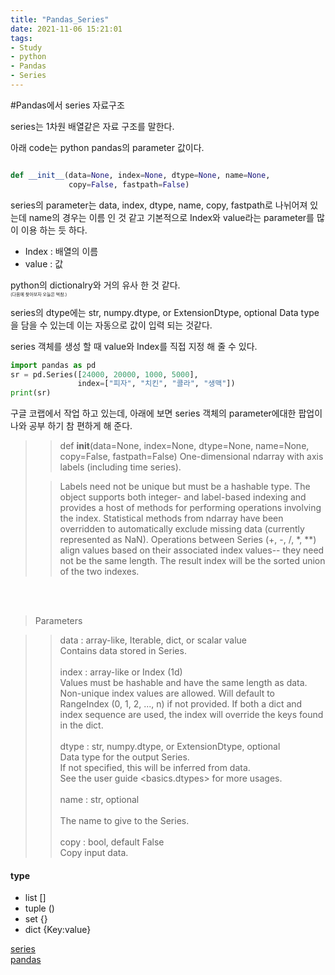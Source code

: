 ```yaml
---
title: "Pandas_Series"
date: 2021-11-06 15:21:01
tags: 
- Study 
- python
- Pandas
- Series
---
```



#Pandas에서 series 자료구조

series는 1차원 배열같은 자료 구조를 말한다.

아래 code는 python pandas의 parameter 값이다. 

```python

def __init__(data=None, index=None, dtype=None, name=None, 
             copy=False, fastpath=False)
```


series의 parameter는 data, index, dtype, name, copy, fastpath로 나뉘어져 있는데
name의 경우는 이름 인 것 같고 기본적으로 Index와 value라는 parameter를 많이 이용 하는 듯 하다.


- Index : 배열의 이름
- value : 값


python의 dictionalry와 거의 유사 한 것 같다.  <br>
<sapn style="font-size: 50%; font-color: orange;" >(다음에 찾아보자 오늘은 벅참.) </span>


series의 dtype에는 str, numpy.dtype, or ExtensionDtype, optional Data type 을 
담을 수 있는데 이는 자동으로 값이 입력 되는 것같다.


series 객체를 생성 할 때 value와 Index를 직접 지정 해 줄 수 있다.

```python
import pandas as pd
sr = pd.Series([24000, 20000, 1000, 5000], 
               index=["피자", "치킨", "콜라", "생맥"])
print(sr)
```





구글 코랩에서 작업 하고 있는데, 
아래에 보면 series 객체의 parameter에대한 팝업이 나와 공부 하기 참 편하게 해 준다.


>>def __init__(data=None, index=None, dtype=None, name=None, copy=False, fastpath=False)
One-dimensional ndarray with axis labels (including time series).
> 
>>Labels need not be unique but must be a hashable type. The object supports both integer- and label-based indexing and provides a host of methods for performing operations involving the index. Statistical methods from ndarray have been overridden to automatically exclude missing data
(currently represented as NaN).
Operations between Series (+, -, /, *, **) align values based on their associated index values-- they need not be the same length. The result index will be the sorted union of the two indexes.

<br><br>


>Parameters

>>data : array-like, Iterable, dict, or scalar value  <br>
>>Contains data stored in Series. <br> <br>
>>index : array-like or Index (1d)  <br>
>>Values must be hashable and have the same length as data.  <br>
Non-unique index values are allowed. Will default to RangeIndex (0, 1, 2, ..., n) 
if not provided. If both a dict and index sequence are used, the index will 
override the keys found in the dict. <br><br>
>>dtype : str, numpy.dtype, or ExtensionDtype, optional <br>
Data type for the output Series.  <br>
If not specified, this will be inferred from data.  <br>
See the user guide <basics.dtypes> for more usages. <br><br>
>> name : str, optional  <br><br>
>> The name to give to the Series.  <br><br>
>> copy : bool, default False  <br>
>> Copy input data.  <br>


<h4>type</h4>

- list []
- tuple ()
- set {}
- dict {Key:value}



[series](https://eunguru.tistory.com/220) <br>
[pandas](https://wikidocs.net/32829)  <br>